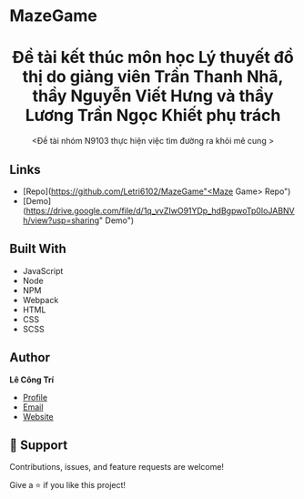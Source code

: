 # MazeGame

<h1 align="center">Đề tài kết thúc môn học Lý thuyết đồ thị do giảng viên Trần Thanh Nhã, thầy Nguyễn Viết Hưng và thầy Lương Trần Ngọc Khiết phụ trách</h1> 

<p align="center"><Đề tài nhóm N9103 thực hiện việc tìm đường ra khỏi mê cung ></p>

## Links
  
- [Repo](https://github.com/Letri6102/MazeGame"<Maze Game> Repo")
- [Demo](https://drive.google.com/file/d/1q_vvZIwO91YDp_hdBgpwoTp0IoJABNVh/view?usp=sharing" <Demo> Demo")
## Built With

- JavaScript
- Node
- NPM
- Webpack
- HTML
- CSS
- SCSS
  
## Author

**Lê Công Trí**

- [Profile](https://github.com/Letri6102 "LeTri")
- [Email](mailto:letri6102@gmail.com?subject=Hi "Hi!")
- [Website](https://maze-game-ltdt.netlify.app/ "Welcome")
  
## 🤝 Support

Contributions, issues, and feature requests are welcome!

Give a ⭐️ if you like this project!
